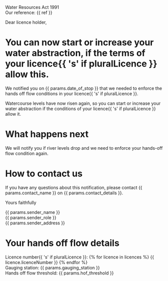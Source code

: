 Water Resources Act 1991  
Our reference: {{ ref }}

Dear licence holder,

# You can now start or increase your water abstraction, if the terms of your licence{{ 's' if pluralLicence }} allow this.

We notified you on {{ params.date_of_stop }} that we needed to enforce the hands off flow conditions in your licence{{ 's' if pluralLicence }}.

Watercourse levels have now risen again, so you can start or increase your water abstraction if the conditions of your licence{{ 's' if pluralLicence }} allow it.

# What happens next

We will notify you if river levels drop and we need to enforce your hands-off flow condition again.

# How to contact us

If you have any questions about this notification, please contact {{ params.contact_name }} on {{ params.contact_details }}.


Yours faithfully

{{ params.sender_name }}  
{{ params.sender_role }}  
{{ params.sender_address }}


# Your hands off flow details

Licence number{{ 's' if pluralLicence }}: {% for licence in licences %} {{ licence.licenceNumber }} {% endfor %}  
Gauging station: {{ params.gauging_station }}  
Hands off flow threshold: {{ params.hof_threshold }}
